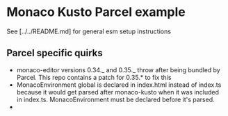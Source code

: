 # Monaco Kusto Parcel example

See [../../README.md] for general esm setup instructions

## Parcel specific quirks

-   monaco-editor versions 0.34._ and 0.35._ throw after being bundled by Parcel. This repo contains a patch for 0.35.\* to fix this
-   MonacoEnvironment global is declared in index.html instead of index.ts because it would get parsed after monaco-kusto when it was included in index.ts. MonacoEnvironment must be declared before it's parsed.
-
